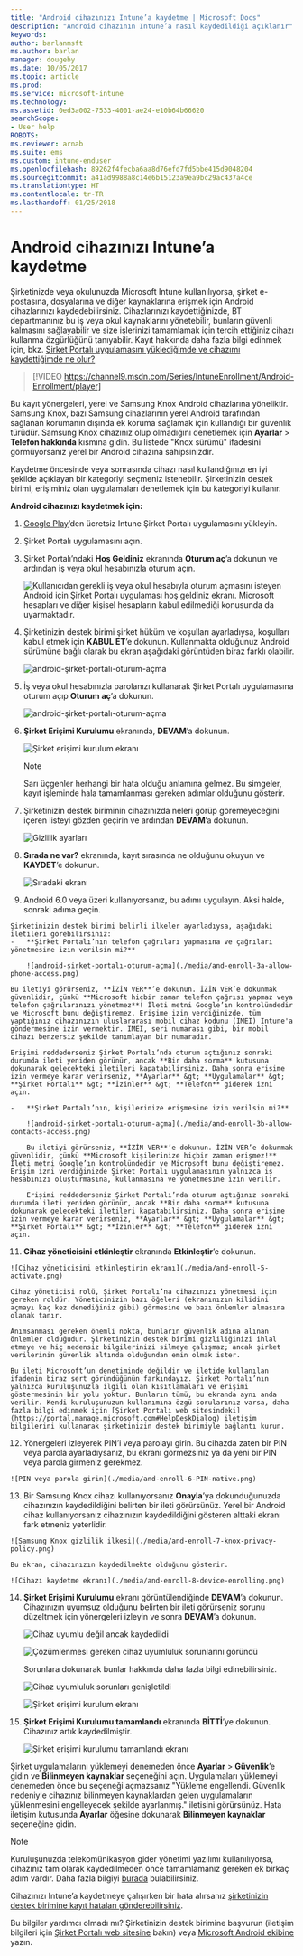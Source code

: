 ```yaml
---
title: "Android cihazınızı Intune’a kaydetme | Microsoft Docs"
description: "Android cihazının Intune’a nasıl kaydedildiği açıklanır"
keywords: 
author: barlanmsft
ms.author: barlan
manager: dougeby
ms.date: 10/05/2017
ms.topic: article
ms.prod: 
ms.service: microsoft-intune
ms.technology: 
ms.assetid: 0ed3a002-7533-4001-ae24-e10b64b66620
searchScope:
- User help
ROBOTS: 
ms.reviewer: arnab
ms.suite: ems
ms.custom: intune-enduser
ms.openlocfilehash: 89262f4fecba6aa8d76efd7fd5bbe415d9048204
ms.sourcegitcommit: a41ad9988a8c14e6b15123a9ea9bc29ac437a4ce
ms.translationtype: HT
ms.contentlocale: tr-TR
ms.lasthandoff: 01/25/2018
---
```

# <a name="enroll-your-android-device-in-intune"></a>Android cihazınızı Intune’a kaydetme

Şirketinizde veya okulunuzda Microsoft Intune kullanılıyorsa, şirket e-postasına, dosyalarına ve diğer kaynaklarına erişmek için Android cihazlarınızı kaydedebilirsiniz. Cihazlarınızı kaydettiğinizde, BT departmanınız bu iş veya okul kaynaklarını yönetebilir, bunların güvenli kalmasını sağlayabilir ve size işlerinizi tamamlamak için tercih ettiğiniz cihazı kullanma özgürlüğünü tanıyabilir. Kayıt hakkında daha fazla bilgi edinmek için, bkz. [Şirket Portalı uygulamasını yüklediğimde ve cihazımı kaydettiğimde ne olur?](what-happens-if-you-install-the-Company-Portal-app-and-enroll-your-device-in-intune-android.md)

> [!VIDEO https://channel9.msdn.com/Series/IntuneEnrollment/Android-Enrollment/player]

Bu kayıt yönergeleri, yerel ve Samsung Knox Android cihazlarına yöneliktir. Samsung Knox, bazı Samsung cihazlarının yerel Android tarafından sağlanan korumanın dışında ek koruma sağlamak için kullandığı bir güvenlik türüdür. Samsung Knox cihazınız olup olmadığını denetlemek için **Ayarlar** > **Telefon hakkında** kısmına gidin. Bu listede "Knox sürümü" ifadesini görmüyorsanız yerel bir Android cihazına sahipsinizdir.

Kaydetme öncesinde veya sonrasında cihazı nasıl kullandığınızı en iyi şekilde açıklayan bir kategoriyi seçmeniz istenebilir. Şirketinizin destek birimi, erişiminiz olan uygulamaları denetlemek için bu kategoriyi kullanır.

**Android cihazınızı kaydetmek için:**

1.  [Google Play](http://play.google.com/store/apps/details?id=com.microsoft.windowsintune.companyportal)’den ücretsiz Intune Şirket Portalı uygulamasını yükleyin.

2.  Şirket Portalı uygulamasını açın.

3.  Şirket Portalı’ndaki **Hoş Geldiniz** ekranında **Oturum aç**’a dokunun ve ardından iş veya okul hesabınızla oturum açın.

    ![Kullanıcıdan gerekli iş veya okul hesabıyla oturum açmasını isteyen Android için Şirket Portalı uygulaması hoş geldiniz ekranı. Microsoft hesapları ve diğer kişisel hesapların kabul edilmediği konusunda da uyarmaktadır.](./media/and-enroll-0-welcome-screen.png)   

4.  Şirketinizin destek birimi şirket hüküm ve koşulları ayarladıysa, koşulları kabul etmek için **KABUL ET**’e dokunun. Kullanmakta olduğunuz Android sürümüne bağlı olarak bu ekran aşağıdaki görüntüden biraz farklı olabilir.

    ![android-şirket-portalı-oturum-açma](./media/and-enroll-3-accept-terms.png)

5.  İş veya okul hesabınızla parolanızı kullanarak Şirket Portalı uygulamasına oturum açıp **Oturum aç**’a dokunun.

    ![android-şirket-portalı-oturum-açma](./media/and-enroll-2-cp-sign-in.png)

6.  **Şirket Erişimi Kurulumu** ekranında, **DEVAM**’a dokunun.

    ![Şirket erişimi kurulum ekranı](/intune/media/android_cp_enroll_01_1709_new.png)

    > [!NOTE]
    > Sarı üçgenler herhangi bir hata olduğu anlamına gelmez. Bu simgeler, kayıt işleminde hala tamamlanması gereken adımlar olduğunu gösterir.

7.  Şirketinizin destek biriminin cihazınızda neleri görüp göremeyeceğini içeren listeyi gözden geçirin ve ardından **DEVAM**’a dokunun.

    ![Gizlilik ayarları](/intune/media/android_cp_enroll_02_after_1710.png)

9.  **Sırada ne var?** ekranında, kayıt sırasında ne olduğunu okuyun ve **KAYDET**’e dokunun.

    ![Sıradaki ekranı](/intune/media/android_cp_enroll_03_after_1710.png)

10.  Android 6.0 veya üzeri kullanıyorsanız, bu adımı uygulayın. Aksi halde, sonraki adıma geçin.

    Şirketinizin destek birimi belirli ilkeler ayarladıysa, aşağıdaki iletileri görebilirsiniz:
    -   **Şirket Portalı’nın telefon çağrıları yapmasına ve çağrıları yönetmesine izin verilsin mi?**

        ![android-şirket-portalı-oturum-açma](./media/and-enroll-3a-allow-phone-access.png)

    Bu iletiyi görürseniz, **İZİN VER**’e dokunun. İZİN VER’e dokunmak güvenlidir, çünkü **Microsoft hiçbir zaman telefon çağrısı yapmaz veya telefon çağrılarınızı yönetmez**! İleti metni Google’ın kontrolündedir ve Microsoft bunu değiştiremez. Erişime izin verdiğinizde, tüm yaptığınız cihazınızın uluslararası mobil cihaz kodunu (IMEI) Intune'a göndermesine izin vermektir. IMEI, seri numarası gibi, bir mobil cihazı benzersiz şekilde tanımlayan bir numaradır.

    Erişimi reddederseniz Şirket Portalı’nda oturum açtığınız sonraki durumda ileti yeniden görünür, ancak **Bir daha sorma** kutusuna dokunarak gelecekteki iletileri kapatabilirsiniz. Daha sonra erişime izin vermeye karar verirseniz, **Ayarlar** &gt; **Uygulamalar** &gt; **Şirket Portalı** &gt; **İzinler** &gt; **Telefon** giderek izni açın.

    -   **Şirket Portalı’nın, kişilerinize erişmesine izin verilsin mi?**

        ![android-şirket-portalı-oturum-açma](./media/and-enroll-3b-allow-contacts-access.png)

        Bu iletiyi görürseniz, **İZİN VER**’e dokunun. İZİN VER’e dokunmak güvenlidir, çünkü **Microsoft kişilerinize hiçbir zaman erişmez!** İleti metni Google’ın kontrolündedir ve Microsoft bunu değiştiremez. Erişim izni verdiğinizde Şirket Portalı uygulamasının yalnızca iş hesabınızı oluşturmasına, kullanmasına ve yönetmesine izin verilir.

        Erişimi reddederseniz Şirket Portalı’nda oturum açtığınız sonraki durumda ileti yeniden görünür, ancak **Bir daha sorma** kutusuna dokunarak gelecekteki iletileri kapatabilirsiniz. Daha sonra erişime izin vermeye karar verirseniz, **Ayarlar** &gt; **Uygulamalar** &gt; **Şirket Portalı** &gt; **İzinler** &gt; **Telefon** giderek izni açın.

11.  **Cihaz yöneticisini etkinleştir** ekranında **Etkinleştir**’e dokunun.

    ![Cihaz yöneticisini etkinleştirin ekranı](./media/and-enroll-5-activate.png)

    Cihaz yöneticisi rolü, Şirket Portalı’na cihazınızı yönetmesi için gereken roldür. Yöneticinizin bazı öğeleri (ekranınızın kilidini açmayı kaç kez denediğiniz gibi) görmesine ve bazı önlemler almasına olanak tanır.

    Anımsanması gereken önemli nokta, bunların güvenlik adına alınan önlemler olduğudur. Şirketinizin destek birimi gizliliğinizi ihlal etmeye ve hiç nedensiz bilgilerinizi silmeye çalışmaz; ancak şirket verilerinin güvenlik altında olduğundan emin olmak ister.

    Bu ileti Microsoft’un denetiminde değildir ve iletide kullanılan ifadenin biraz sert göründüğünün farkındayız. Şirket Portalı’nın yalnızca kuruluşunuzla ilgili olan kısıtlamaları ve erişimi göstermesinin bir yolu yoktur. Bunların tümü, bu ekranda aynı anda verilir. Kendi kuruluşunuzun kullanımına özgü sorularınız varsa, daha fazla bilgi edinmek için [Şirket Portalı web sitesindeki](https://portal.manage.microsoft.com#HelpDeskDialog) iletişim bilgilerini kullanarak şirketinizin destek birimiyle bağlantı kurun.

12.  Yönergeleri izleyerek PIN’i veya parolayı girin. Bu cihazda zaten bir PIN veya parola ayarladıysanız, bu ekranı görmezsiniz ya da yeni bir PIN veya parola girmeniz gerekmez.

    ![PIN veya parola girin](./media/and-enroll-6-PIN-native.png)

13.  Bir Samsung Knox cihazı kullanıyorsanız **Onayla**’ya dokunduğunuzda cihazınızın kaydedildiğini belirten bir ileti görürsünüz. Yerel bir Android cihaz kullanıyorsanız cihazınızın kaydedildiğini gösteren alttaki ekranı fark etmeniz yeterlidir.

    ![Samsung Knox gizlilik ilkesi](./media/and-enroll-7-knox-privacy-policy.png)

    Bu ekran, cihazınızın kaydedilmekte olduğunu gösterir.

    ![Cihazı kaydetme ekranı](./media/and-enroll-8-device-enrolling.png)

14. **Şirket Erişimi Kurulumu** ekranı görüntülendiğinde **DEVAM**’a dokunun. Cihazınızın uyumsuz olduğunu belirten bir ileti görürseniz sorunu düzeltmek için yönergeleri izleyin ve sonra **DEVAM**’a dokunun.

    ![Cihaz uyumlu değil ancak kaydedildi](/intune/media/android_cp_enroll_05_post_1709.png)

    ![Çözümlenmesi gereken cihaz uyumluluk sorunlarını göründü](/intune/media/android_cp_enroll_03_post_1709.png)

    Sorunlara dokunarak bunlar hakkında daha fazla bilgi edinebilirsiniz.

    ![Cihaz uyumluluk sorunları genişletildi](/intune/media/android_cp_enroll_04_post_1709.png)

    ![Şirket erişimi kurulum ekranı](./media/and-enroll-9d-comp-access-setup.png)  

15. **Şirket Erişimi Kurulumu tamamlandı** ekranında **BİTTİ**’ye dokunun. Cihazınız artık kaydedilmiştir.

    ![Şirket erişimi kurulumu tamamlandı ekranı](./media/and-enroll-10-comp-access-setup-complete.png)

Şirket uygulamalarını yüklemeyi denemeden önce **Ayarlar** &gt; **Güvenlik**’e gidin ve **Bilinmeyen kaynaklar** seçeneğini açın. Uygulamaları yüklemeyi denemeden önce bu seçeneği açmazsanız "Yükleme engellendi. Güvenlik nedeniyle cihazınız bilinmeyen kaynaklardan gelen uygulamaların yüklenmesini engelleyecek şekilde ayarlanmış." iletisini görürsünüz. Hata iletişim kutusunda **Ayarlar** öğesine dokunarak **Bilinmeyen kaynaklar** seçeneğine gidin.

> [!Note]
> Kuruluşunuzda telekomünikasyon gider yönetimi yazılımı kullanılıyorsa, cihazınız tam olarak kaydedilmeden önce tamamlamanız gereken ek birkaç adım vardır. Daha fazla bilgiyi [burada](enroll-your-device-with-telecom-expense-management-android.md) bulabilirsiniz.

Cihazınızı Intune’a kaydetmeye çalışırken bir hata alırsanız [şirketinizin destek birimine kayıt hataları gönderebilirsiniz](send-enrollment-errors-to-your-it-admin-android.md).

Bu bilgiler yardımcı olmadı mı? Şirketinizin destek birimine başvurun (iletişim bilgileri için [Şirket Portalı web sitesine](https://portal.manage.microsoft.com#HelpDeskDialog) bakın) veya <a href="mailto:wintunedroidfbk@microsoft.com?subject=I'm having trouble with enrolling my Android device&body=Describe the issue you're experiencing here.">Microsoft Android ekibine</a> yazın.
